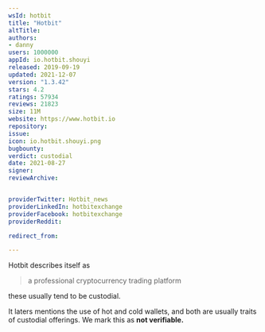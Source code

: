 ```yaml
---
wsId: hotbit
title: "Hotbit"
altTitle: 
authors:
- danny
users: 1000000
appId: io.hotbit.shouyi
released: 2019-09-19
updated: 2021-12-07
version: "1.3.42"
stars: 4.2
ratings: 57934
reviews: 21823
size: 11M
website: https://www.hotbit.io
repository: 
issue: 
icon: io.hotbit.shouyi.png
bugbounty: 
verdict: custodial
date: 2021-08-27
signer: 
reviewArchive:


providerTwitter: Hotbit_news
providerLinkedIn: hotbitexchange
providerFacebook: hotbitexchange
providerReddit: 

redirect_from:

---
```



Hotbit describes itself as

> a professional cryptocurrency trading platform

these usually tend to be custodial.

It laters mentions the use of hot and cold wallets, and both are usually traits of custodial offerings. We mark this as **not verifiable.**
